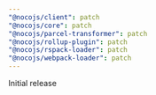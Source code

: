 ```yaml
---
"@nocojs/client": patch
"@nocojs/core": patch
"@nocojs/parcel-transformer": patch
"@nocojs/rollup-plugin": patch
"@nocojs/rspack-loader": patch
"@nocojs/webpack-loader": patch
---
```


Initial release

